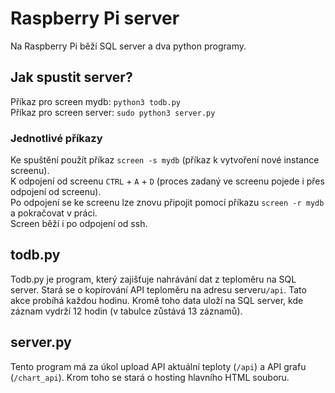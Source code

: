# Raspberry Pi server
Na Raspberry Pi běží SQL server a dva python programy.

## Jak spustit server?
Příkaz pro screen mydb: `python3 todb.py`  
Příkaz pro screen server: `sudo python3 server.py`

### Jednotlivé příkazy
Ke spuštění použít příkaz `screen -s mydb` (příkaz k vytvoření nové instance screenu).  
K odpojení od screenu `CTRL` + `A` + `D` (proces zadaný ve screenu pojede i přes odpojení od screenu).  
Po odpojení se ke screenu lze znovu připojit pomocí příkazu `screen -r mydb` a pokračovat v práci.  
Screen běží i po odpojení od ssh.

## todb.py
Todb.py je program, který zajišťuje nahrávání dat z teploměru na SQL server. Stará se o kopírování API teploměru na adresu serveru`/api`. Tato akce probíhá každou hodinu. Kromě toho data uloží na SQL server, kde záznam vydrží 12 hodin (v tabulce zůstává 13 záznamů).

## server.py
Tento program má za úkol upload API aktuální teploty (`/api`) a API grafu (`/chart_api`). Krom toho se stará o hosting hlavního HTML souboru.
